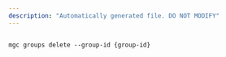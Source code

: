 ```yaml
---
description: "Automatically generated file. DO NOT MODIFY"
---
```


```cli

mgc groups delete --group-id {group-id}

```